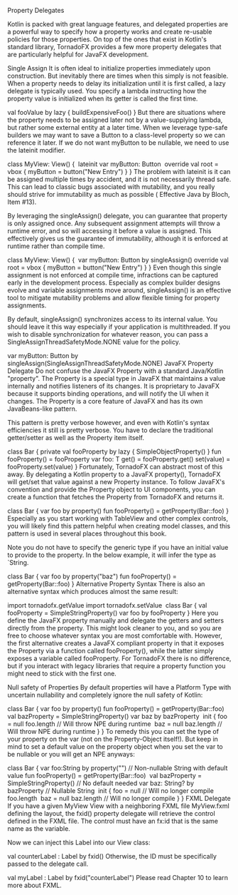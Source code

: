 Property Delegates

Kotlin is packed with great language features, and delegated properties are a powerful way to specify how a property works and create re-usable policies for those properties. On top of the ones that exist in Kotlin's standard library, TornadoFX provides a few more property delegates that are particularly helpful for JavaFX development.

Single Assign
It is often ideal to initialize properties immediately upon construction. But inevitably there are times when this simply is not feasible. When a property needs to delay its initialization until it is first called, a lazy delegate is typically used. You specify a lambda instructing how the property value is initialized when its getter is called the first time.

val fooValue by lazy { buildExpensiveFoo() }
But there are situations where the property needs to be assigned later not by a value-supplying lambda, but rather some external entity at a later time. When we leverage type-safe builders we may want to save a Button to a class-level property so we can reference it later. If we do not want myButton to be nullable, we need to use the lateinit modifier.

class MyView: View() {
​
    lateinit var myButton: Button
​
    override val root = vbox {
        myButton = button("New Entry")
    }
}
The problem with lateinit is it can be assigned multiple times by accident, and it is not necessarily thread safe. This can lead to classic bugs associated with mutability, and you really should strive for immutability as much as possible ( Effective Java by Bloch, Item #13).

By leveraging the singleAssign() delegate, you can guarantee that property is only assigned once. Any subsequent assignment attempts will throw a runtime error, and so will accessing it before a value is assigned. This effectively gives us the guarantee of immutability, although it is enforced at runtime rather than compile time.

class MyView: View() {
​
    var myButton: Button by singleAssign()
​
    override val root = vbox {
        myButton = button("New Entry")
    }
}
Even though this single assignment is not enforced at compile time, infractions can be captured early in the development process. Especially as complex builder designs evolve and variable assignments move around, singleAssign() is an effective tool to mitigate mutability problems and allow flexible timing for property assignments.

By default, singleAssign() synchronizes access to its internal value. You should leave it this way especially if your application is multithreaded. If you wish to disable synchronization for whatever reason, you can pass a SingleAssignThreadSafetyMode.NONE value for the policy.

var myButton: Button by singleAssign(SingleAssignThreadSafetyMode.NONE)
JavaFX Property Delegate
Do not confuse the JavaFX Property with a standard Java/Kotlin "property". The Property is a special type in JavaFX that maintains a value internally and notifies listeners of its changes. It is proprietary to JavaFX because it supports binding operations, and will notify the UI when it changes. The Property is a core feature of JavaFX and has its own JavaBeans-like pattern.

This pattern is pretty verbose however, and even with Kotlin's syntax efficiencies it still is pretty verbose. You have to declare the traditional getter/setter as well as the Property item itself.

 class Bar {
    private val fooProperty by lazy { SimpleObjectProperty<T>() }
    fun fooProperty() = fooProperty
    var foo: T
        get() = fooProperty.get()
        set(value) = fooProperty.set(value)
}
Fortunately, TornadoFX can abstract most of this away. By delegating a Kotlin property to a JavaFX property(), TornadoFX will get/set that value against a new Property instance. To follow JavaFX's convention and provide the Property object to UI components, you can create a function that fetches the Property from TornadoFX and returns it.

class Bar {
    var foo by property<String>()
    fun fooProperty() = getProperty(Bar::foo)
}
Especially as you start working with TableView and other complex controls, you will likely find this pattern helpful when creating model classes, and this pattern is used in several places throughout this book.

Note you do not have to specify the generic type if you have an initial value to provide to the property. In the below example, it will infer the type as `String.

class Bar {
    var foo by property("baz")
    fun fooProperty() = getProperty(Bar::foo)
}
Alternative Property Syntax
There is also an alternative syntax which produces almost the same result:

import tornadofx.getValue
import tornadofx.setValue
​
class Bar {
    val fooProperty = SimpleStringProperty()
    var foo by fooProperty
}
Here you define the JavaFX property manually and delegate the getters and setters directly from the property. This might look cleaner to you, and so you are free to choose whatever syntax you are most comfortable with. However, the first alternative creates a JavaFX compliant property in that it exposes the Property via a function called fooProperty(), while the latter simply exposes a variable called fooProperty. For TornadoFX there is no difference, but if you interact with legacy libraries that require a property function you might need to stick with the first one.

Null safety of Properties
By default properties will have a Platform Type with uncertain nullability and completely ignore the null safety of Kotlin:

class Bar {
    var foo by property<String>()
    fun fooProperty() = getProperty(Bar::foo)
​
    val bazProperty = SimpleStringProperty()
    var baz by bazProperty
​
    init {
        foo = null
        foo.length // Will throw NPE during runtime
​
        baz = null
        baz.length // Will throw NPE during runtime
    }
}
To remedy this you can set the type of your property on the var (not on the Property-Object itself!). But keep in mind to set a default value on the property object when you set the var to be nullable or you will get an NPE anyways:

class Bar {
    var foo:String by property<String>("") // Non-nullable String with default value
    fun fooProperty() = getProperty(Bar::foo)
​
    val bazProperty = SimpleStringProperty() // No default needed
    var baz: String? by bazProperty // Nullable String
​
    init {
        foo = null // Will no longer compile
        foo.length
​
        baz = null
        baz.length // Will no longer compile
    }
}
FXML Delegate
If you have a given MyView View with a neighboring FXML file MyView.fxml defining the layout, the fxid() property delegate will retrieve the control defined in the FXML file. The control must have an fx:id that is the same name as the variable.

<Label fx:id="counterLabel">
Now we can inject this Label into our View class:

val counterLabel : Label by fxid()
Otherwise, the ID must be specifically passed to the delegate call.

val myLabel : Label by fxid("counterLabel")
Please read Chapter 10 to learn more about FXML.
